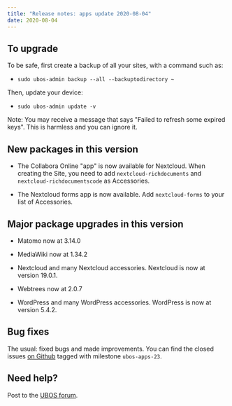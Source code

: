 ```yaml
---
title: "Release notes: apps update 2020-08-04"
date: 2020-08-04
---
```


## To upgrade

To be safe, first create a backup of all your sites, with a command such as:

* ``sudo ubos-admin backup --all --backuptodirectory ~``

Then, update your device:

* ``sudo ubos-admin update -v``

Note: You may receive a message that says "Failed to refresh some expired keys".
This is harmless and you can ignore it.

## New packages in this version

* The Collabora Online "app" is now available for Nextcloud. When creating the Site,
  you need to add ``nextcloud-richdocuments`` and ``nextcloud-richdocumentscode``
  as Accessories.

* The Nextcloud forms app is now available. Add ``nextcloud-forms`` to your list
  of Accessories.

## Major package upgrades in this version

* Matomo now at 3.14.0

* MediaWiki now at 1.34.2

* Nextcloud and many Nextcloud accessories. Nextcloud is now at version 19.0.1.

* Webtrees now at 2.0.7

* WordPress and many WordPress accessories. WordPress is now at version 5.4.2.

## Bug fixes

The usual: fixed bugs and made improvements. You can find the closed issues
[on Github](https://github.com/uboslinux/) tagged with milestone ``ubos-apps-23``.

## Need help?

Post to the [UBOS forum](https://forum.ubos.net/).
